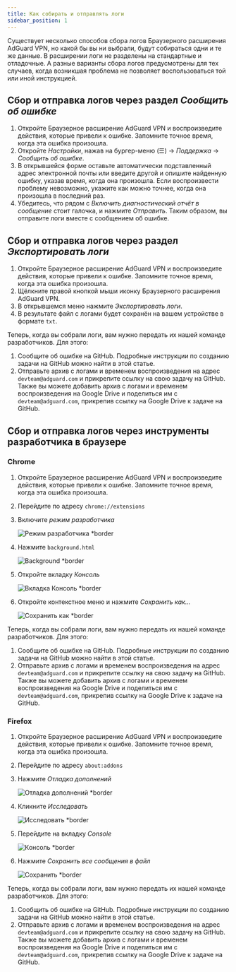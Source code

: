 ```yaml
---
title: Как собирать и отправлять логи
sidebar_position: 1
---
```


Существует несколько способов сбора логов Браузерного расширения AdGuard VPN, но какой бы вы ни выбрали, будут собираться одни и те же данные. В расширении логи не разделены на стандартные и отладочные. А разные варианты сбора логов предусмотрены для тех случаев, когда возникшая проблема не позволяет воспользоваться той или иной инструкцией.

## Сбор и отправка логов через раздел *Сообщить об ошибке*

1.  Откройте Браузерное расширение AdGuard VPN и воспроизведите действия, которые привели к ошибке. Запомните точное время, когда эта ошибка произошла.
2.  Откройте *Настройки*, нажав на бургер-меню (☰) → *Поддержка* → *Сообщить об ошибке*.
3.  В открывшейся форме оставьте автоматически подставленный адрес электронной почты или введите другой и опишите найденную ошибку, указав время, когда она произошла. Если воспроизвести проблему невозможно, укажите как можно точнее, когда она произошла в последний раз.
4.  Убедитесь, что рядом с *Включить диагностический отчёт в сообщение* стоит галочка, и нажмите *Отправить*. Таким образом, вы отправите логи вместе с сообщением об ошибке.

## Сбор и отправка логов через раздел *Экспортировать логи*

1.  Откройте Браузерное расширение AdGuard VPN и воспроизведите действия, которые привели к ошибке. Запомните точное время, когда эта ошибка произошла.
2.  Щёлкните правой кнопкой мыши иконку Браузерного расширения AdGuard VPN.
3.  В открывшемся меню нажмите *Экспортировать логи*.
4.  В результате файл с логами будет сохранён на вашем устройстве в формате `txt`.

Теперь, когда вы собрали логи, вам нужно передать их нашей команде разработчиков. Для этого:

1.  Сообщите об ошибке на GitHub. Подробные инструкции по созданию задачи на GitHub можно найти в этой статье.
2.  Отправьте архив с логами и временем воспроизведения на адрес `devteam@adguard.com` и прикрепите ссылку на свою задачу на GitHub. Также вы можете добавить архив с логами и временем воспроизведения на Google Drive и поделиться им с `devteam@adguard.com`, прикрепив ссылку на Google Drive к задаче на GitHub.

## Сбор и отправка логов через инструменты разработчика в браузере

### Chrome

1.  Откройте Браузерное расширение AdGuard VPN и воспроизведите действия, которые привели к ошибке. Запомните точное время, когда эта ошибка произошла.
2.  Перейдите по адресу `chrome://extensions`
3.  Включите *режим разработчика*

    ![Режим разработчика *border](https://cdn.adguardvpn.com/content/kb/vpn/browser_extension/dev_mode.png)

4.  Нажмите `background.html`

    ![Background *border](https://cdn.adguardvpn.com/content/kb/vpn/browser_extension/backgroung.png)

5.  Откройте вкладку *Консоль*

    ![Вкладка Консоль *border](https://cdn.adguardvpn.com/content/kb/vpn/browser_extension/console.png)

6.  Откройте контекстное меню и нажмите *Сохранить как…*

    ![Сохранить как *border](https://cdn.adguardvpn.com/content/kb/vpn/browser_extension/save.png)

Теперь, когда вы собрали логи, вам нужно передать их нашей команде разработчиков. Для этого:

1.  Сообщите об ошибке на GitHub. Подробные инструкции по созданию задачи на GitHub можно найти в этой статье.
2.  Отправьте архив с логами и временем воспроизведения на адрес `devteam@adguard.com` и прикрепите ссылку на свою задачу на GitHub. Также вы можете добавить архив с логами и временем воспроизведения на Google Drive и поделиться им с `devteam@adguard.com`, прикрепив ссылку на Google Drive к задаче на GitHub.

### Firefox

1.  Откройте Браузерное расширение AdGuard VPN и воспроизведите действия, которые привели к ошибке. Запомните точное время, когда эта ошибка произошла.
2.  Перейдите по адресу `about:addons`
3.  Нажмите *Отладка дополнений*

    ![Отладка дополнений *border](https://cdn.adguardvpn.com/content/kb/vpn/browser_extension/add-ons.png)

4.  Кликните *Исследовать*

    ![Исследовать *border](https://cdn.adguardvpn.com/content/kb/vpn/browser_extension/inspect.png)

5.  Перейдите на вкладку *Console*

    ![Консоль *border](https://cdn.adguardvpn.com/content/kb/vpn/browser_extension/ff_console.png)

6.  Нажмите *Сохранить все сообщения в файл*

    ![Сохранить *border](https://cdn.adguardvpn.com/content/kb/vpn/browser_extension/save-to-file.png)

Теперь, когда вы собрали логи, вам нужно передать их нашей команде разработчиков. Для этого:

1.  Сообщить об ошибке на GitHub. Подробные инструкции по созданию задачи на GitHub можно найти в этой статье.
2.  Отправьте архив с логами и временем воспроизведения на адрес `devteam@adguard.com` и прикрепите ссылку на свою задачу на GitHub. Также вы можете добавить архив с логами и временем воспроизведения на Google Drive и поделиться им с `devteam@adguard.com`, прикрепив ссылку на Google Drive к задаче на GitHub.